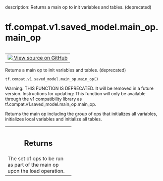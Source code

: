 description: Returns a main op to init variables and tables. (deprecated)

<div itemscope itemtype="http://developers.google.com/ReferenceObject">
<meta itemprop="name" content="tf.compat.v1.saved_model.main_op.main_op" />
<meta itemprop="path" content="Stable" />
</div>

# tf.compat.v1.saved_model.main_op.main_op

<!-- Insert buttons and diff -->

<table class="tfo-notebook-buttons tfo-api nocontent" align="left">
<td>
  <a target="_blank" href="https://github.com/tensorflow/tensorflow/blob/r2.4/tensorflow/python/saved_model/main_op_impl.py#L29-L46">
    <img src="https://www.tensorflow.org/images/GitHub-Mark-32px.png" />
    View source on GitHub
  </a>
</td>
</table>



Returns a main op to init variables and tables. (deprecated)

<pre class="devsite-click-to-copy prettyprint lang-py tfo-signature-link">
<code>tf.compat.v1.saved_model.main_op.main_op()
</code></pre>



<!-- Placeholder for "Used in" -->

Warning: THIS FUNCTION IS DEPRECATED. It will be removed in a future version.
Instructions for updating:
This function will only be available through the v1 compatibility library as tf.compat.v1.saved_model.main_op.main_op.

Returns the main op including the group of ops that initializes all
variables, initializes local variables and initialize all tables.

<!-- Tabular view -->
 <table class="responsive fixed orange">
<colgroup><col width="214px"><col></colgroup>
<tr><th colspan="2"><h2 class="add-link">Returns</h2></th></tr>
<tr class="alt">
<td colspan="2">
The set of ops to be run as part of the main op upon the load operation.
</td>
</tr>

</table>

